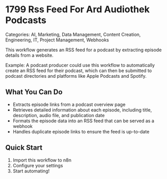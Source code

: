 # 1799 Rss Feed For Ard Audiothek Podcasts

Categories: AI, Marketing, Data Management, Content Creation, Engineering, IT, Project Management, Webhooks

This workflow generates an RSS feed for a podcast by extracting episode details from a website.

Example: A podcast producer could use this workflow to automatically create an RSS feed for their podcast, which can then be submitted to podcast directories and platforms like Apple Podcasts and Spotify.

## What You Can Do
- Extracts episode links from a podcast overview page
- Retrieves detailed information about each episode, including title, description, audio file, and publication date
- Formats the episode data into an RSS feed that can be served as a webhook
- Handles duplicate episode links to ensure the feed is up-to-date

## Quick Start
1. Import this workflow to n8n
2. Configure your settings
3. Start automating!


